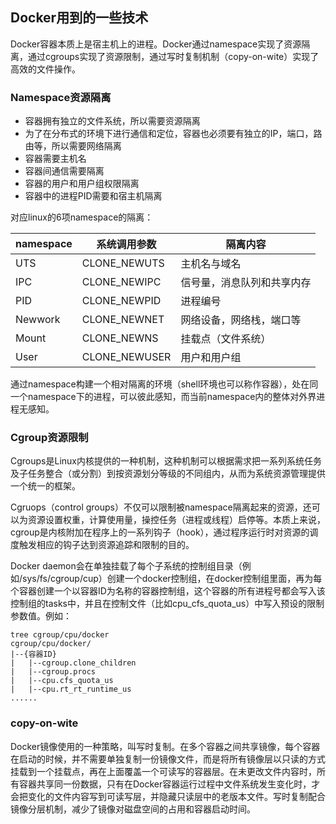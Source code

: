## Docker用到的一些技术
Docker容器本质上是宿主机上的进程。Docker通过namespace实现了资源隔离，通过cgroups实现了资源限制，通过写时复制机制（copy-on-wite）实现了高效的文件操作。

### Namespace资源隔离
- 容器拥有独立的文件系统，所以需要资源隔离
- 为了在分布式的环境下进行通信和定位，容器也必须要有独立的IP，端口，路由等，所以需要网络隔离
- 容器需要主机名
- 容器间通信需要隔离
- 容器的用户和用户组权限隔离
- 容器中的进程PID需要和宿主机隔离

对应linux的6项namespace的隔离：

|  namespace   | 系统调用参数      | 隔离内容                 |
|  ---         | ---             | ---                     |
| UTS          | CLONE_NEWUTS    | 主机名与域名              |
| IPC          | CLONE_NEWIPC    | 信号量，消息队列和共享内存  |
| PID          | CLONE_NEWPID    | 进程编号                 |
| Newwork      | CLONE_NEWNET    | 网络设备，网络栈，端口等    |
| Mount        | CLONE_NEWNS     | 挂载点（文件系统）         |
| User         | CLONE_NEWUSER   | 用户和用户组              |

通过namespace构建一个相对隔离的环境（shell环境也可以称作容器），处在同一个namespace下的进程，可以彼此感知，而当前namespace内的整体对外界进程无感知。

### Cgroup资源限制
Cgroups是Linux内核提供的一种机制，这种机制可以根据需求把一系列系统任务及子任务整合（或分割）到按资源划分等级的不同组内，从而为系统资源管理提供一个统一的框架。

Cgruops（control groups）不仅可以限制被namespace隔离起来的资源，还可以为资源设置权重，计算使用量，操控任务（进程或线程）启停等。本质上来说，cgroup是内核附加在程序上的一系列钩子（hook），通过程序运行时对资源的调度触发相应的钩子达到资源追踪和限制的目的。

Docker daemon会在单独挂载了每个子系统的控制组目录（例如/sys/fs/cgroup/cup）创建一个docker控制组，在docker控制组里面，再为每个容器创建一个以容器ID为名称的容器控制组，这个容器的所有进程号都会写入该控制组的tasks中，并且在控制文件（比如cpu_cfs_quota_us）中写入预设的限制参数值。例如：

```shell
tree cgroup/cpu/docker
cgroup/cpu/docker/
|--{容器ID}
|   |--cgroup.clone_children
|   |--cgroup.procs
|   |--cpu.cfs_quota_us
|   |--cpu.rt_rt_runtime_us
......
```

### copy-on-wite
Docker镜像使用的一种策略，叫写时复制。在多个容器之间共享镜像，每个容器在启动的时候，并不需要单独复制一份镜像文件，而是将所有镜像层以只读的方式挂载到一个挂载点，再在上面覆盖一个可读写的容器层。在未更改文件内容时，所有容器共享同一份数据，只有在Docker容器运行过程中文件系统发生变化时，才会把变化的文件内容写到可读写层，并隐藏只读层中的老版本文件。写时复制配合镜像分层机制，减少了镜像对磁盘空间的占用和容器启动时间。